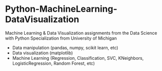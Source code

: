 # Python-MachineLearning-DataVisualization
Machine Learning & Data Visualization assignments from the Data Science with Python Specialization from University of Michigan
- Data manipulation (pandas, numpy, scikit learn, etc)
- Data visualization (matplotlib)
- Machine Learning (Regression, Classification, SVC, KNeighbors, LogisticRegression, Random Forest, etc) 

